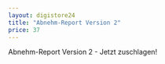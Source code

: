 ```yaml
---
layout: digistore24
title: "Abnehm-Report Version 2"
price: 37
---
```

<p>Abnehm-Report Version 2 - Jetzt zuschlagen!</p>